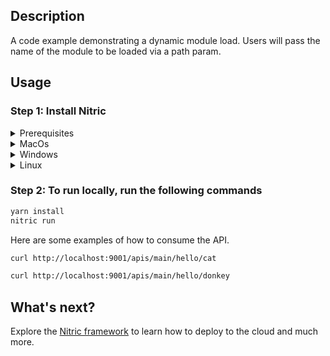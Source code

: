 ## Description

A code example demonstrating a dynamic module load.
Users will pass the name of the module to be loaded via a path param.

## Usage

### Step 1: Install Nitric

<details>
 <summary>Prerequisites</summary>

- [Git](https://git-scm.com/)
- [Docker](https://docs.docker.com/get-docker/)
- [Pulumi](https://www.pulumi.com/docs/reference/cli/)

</details>

<details>
 <summary>MacOs</summary>

Install with [homebrew](https://brew.sh/)

```bash
brew install nitrictech/tap/nitric
```

</details>

<details>
 <summary>Windows</summary>

Install with [scoop](https://scoop.sh/)

```
scoop bucket add nitric https://github.com/nitrictech/scoop-bucket.git
scoop install nitric
```

</details>

<details>
 <summary>Linux</summary>
 
Download as a scripted install via curl.

```bash
curl https://nitric.io/install | sh

```

 </details>

### Step 2: To run locally, run the following commands

```bash
yarn install
nitric run
```

Here are some examples of how to consume the API.

```bash
curl http://localhost:9001/apis/main/hello/cat

curl http://localhost:9001/apis/main/hello/donkey
```

## What's next?

Explore the [Nitric framework](https://nitric.io/docs) to learn how to deploy to the cloud and much more.
